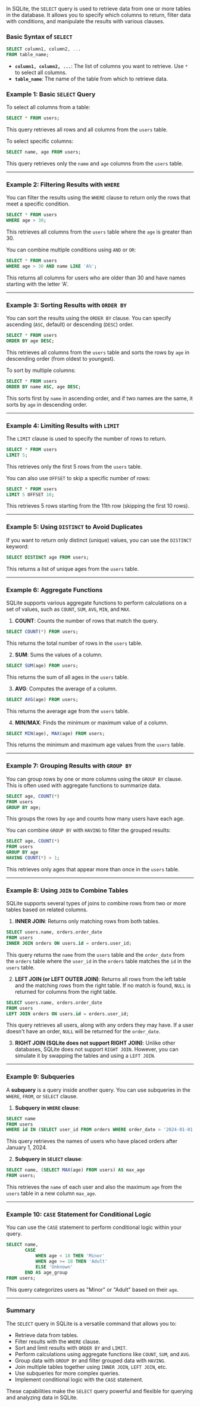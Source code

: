 In SQLite, the `SELECT` query is used to retrieve data from one or more tables in the database. It allows you to specify which columns to return, filter data with conditions, and manipulate the results with various clauses.

### Basic Syntax of `SELECT`

```sql
SELECT column1, column2, ...
FROM table_name;
```

- **`column1, column2, ...`**: The list of columns you want to retrieve. Use `*` to select all columns.
- **`table_name`**: The name of the table from which to retrieve data.

### Example 1: Basic `SELECT` Query

To select all columns from a table:

```sql
SELECT * FROM users;
```

This query retrieves all rows and all columns from the `users` table.

To select specific columns:

```sql
SELECT name, age FROM users;
```

This query retrieves only the `name` and `age` columns from the `users` table.

---

### Example 2: Filtering Results with `WHERE`

You can filter the results using the `WHERE` clause to return only the rows that meet a specific condition.

```sql
SELECT * FROM users
WHERE age > 30;
```

This retrieves all columns from the `users` table where the `age` is greater than 30.

You can combine multiple conditions using `AND` or `OR`:

```sql
SELECT * FROM users
WHERE age > 30 AND name LIKE 'A%';
```

This returns all columns for users who are older than 30 and have names starting with the letter 'A'.

---

### Example 3: Sorting Results with `ORDER BY`

You can sort the results using the `ORDER BY` clause. You can specify ascending (`ASC`, default) or descending (`DESC`) order.

```sql
SELECT * FROM users
ORDER BY age DESC;
```

This retrieves all columns from the `users` table and sorts the rows by `age` in descending order (from oldest to youngest).

To sort by multiple columns:

```sql
SELECT * FROM users
ORDER BY name ASC, age DESC;
```

This sorts first by `name` in ascending order, and if two names are the same, it sorts by `age` in descending order.

---

### Example 4: Limiting Results with `LIMIT`

The `LIMIT` clause is used to specify the number of rows to return.

```sql
SELECT * FROM users
LIMIT 5;
```

This retrieves only the first 5 rows from the `users` table.

You can also use `OFFSET` to skip a specific number of rows:

```sql
SELECT * FROM users
LIMIT 5 OFFSET 10;
```

This retrieves 5 rows starting from the 11th row (skipping the first 10 rows).

---

### Example 5: Using `DISTINCT` to Avoid Duplicates

If you want to return only distinct (unique) values, you can use the `DISTINCT` keyword:

```sql
SELECT DISTINCT age FROM users;
```

This returns a list of unique ages from the `users` table.

---

### Example 6: Aggregate Functions

SQLite supports various aggregate functions to perform calculations on a set of values, such as `COUNT`, `SUM`, `AVG`, `MIN`, and `MAX`.

1. **COUNT**: Counts the number of rows that match the query.

```sql
SELECT COUNT(*) FROM users;
```

This returns the total number of rows in the `users` table.

2. **SUM**: Sums the values of a column.

```sql
SELECT SUM(age) FROM users;
```

This returns the sum of all ages in the `users` table.

3. **AVG**: Computes the average of a column.

```sql
SELECT AVG(age) FROM users;
```

This returns the average age from the `users` table.

4. **MIN/MAX**: Finds the minimum or maximum value of a column.

```sql
SELECT MIN(age), MAX(age) FROM users;
```

This returns the minimum and maximum age values from the `users` table.

---

### Example 7: Grouping Results with `GROUP BY`

You can group rows by one or more columns using the `GROUP BY` clause. This is often used with aggregate functions to summarize data.

```sql
SELECT age, COUNT(*) 
FROM users
GROUP BY age;
```

This groups the rows by `age` and counts how many users have each age.

You can combine `GROUP BY` with `HAVING` to filter the grouped results:

```sql
SELECT age, COUNT(*) 
FROM users
GROUP BY age
HAVING COUNT(*) > 1;
```

This retrieves only ages that appear more than once in the `users` table.

---

### Example 8: Using `JOIN` to Combine Tables

SQLite supports several types of joins to combine rows from two or more tables based on related columns.

1. **INNER JOIN**: Returns only matching rows from both tables.

```sql
SELECT users.name, orders.order_date
FROM users
INNER JOIN orders ON users.id = orders.user_id;
```

This query returns the `name` from the `users` table and the `order_date` from the `orders` table where the `user_id` in the `orders` table matches the `id` in the `users` table.

2. **LEFT JOIN (or LEFT OUTER JOIN)**: Returns all rows from the left table and the matching rows from the right table. If no match is found, `NULL` is returned for columns from the right table.

```sql
SELECT users.name, orders.order_date
FROM users
LEFT JOIN orders ON users.id = orders.user_id;
```

This query retrieves all users, along with any orders they may have. If a user doesn't have an order, `NULL` will be returned for the `order_date`.

3. **RIGHT JOIN (SQLite does not support RIGHT JOIN)**: Unlike other databases, SQLite does not support `RIGHT JOIN`. However, you can simulate it by swapping the tables and using a `LEFT JOIN`.

---

### Example 9: Subqueries

A **subquery** is a query inside another query. You can use subqueries in the `WHERE`, `FROM`, or `SELECT` clause.

1. **Subquery in `WHERE` clause**:

```sql
SELECT name
FROM users
WHERE id IN (SELECT user_id FROM orders WHERE order_date > '2024-01-01');
```

This query retrieves the names of users who have placed orders after January 1, 2024.

2. **Subquery in `SELECT` clause**:

```sql
SELECT name, (SELECT MAX(age) FROM users) AS max_age
FROM users;
```

This retrieves the `name` of each user and also the maximum `age` from the `users` table in a new column `max_age`.

---

### Example 10: `CASE` Statement for Conditional Logic

You can use the `CASE` statement to perform conditional logic within your query.

```sql
SELECT name,
       CASE
           WHEN age < 18 THEN 'Minor'
           WHEN age >= 18 THEN 'Adult'
           ELSE 'Unknown'
       END AS age_group
FROM users;
```

This query categorizes users as "Minor" or "Adult" based on their `age`.

---

### Summary

The `SELECT` query in SQLite is a versatile command that allows you to:
- Retrieve data from tables.
- Filter results with the `WHERE` clause.
- Sort and limit results with `ORDER BY` and `LIMIT`.
- Perform calculations using aggregate functions like `COUNT`, `SUM`, and `AVG`.
- Group data with `GROUP BY` and filter grouped data with `HAVING`.
- Join multiple tables together using `INNER JOIN`, `LEFT JOIN`, etc.
- Use subqueries for more complex queries.
- Implement conditional logic with the `CASE` statement.

These capabilities make the `SELECT` query powerful and flexible for querying and analyzing data in SQLite.
